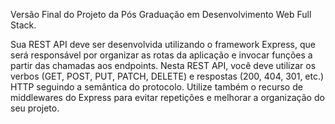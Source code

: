 Versão Final do Projeto da Pós Graduação em Desenvolvimento Web Full Stack.

Sua REST API deve ser desenvolvida utilizando o framework Express, que será responsável por organizar as rotas da aplicação e invocar funções a partir das chamadas aos endpoints. Nesta REST API, você deve utilizar os verbos (GET, POST, PUT, PATCH, DELETE) e respostas (200, 404, 301, etc.) HTTP seguindo a semântica do protocolo.
Utilize também o recurso de middlewares do Express para evitar repetições e melhorar a organização do seu projeto.

